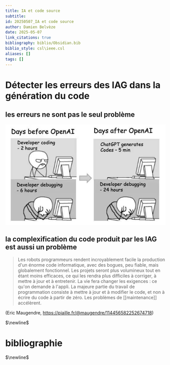 ```yaml
---
title: IA et code source
subtitle:
id: 20250507_IA et code source
author: Damien Belvèze
date: 2025-05-07
link_citations: true
bibliography: biblio/Obsidian.bib
biblio_style: csl\ieee.csl
aliases: []
tags: []
---
```

# Détecter les erreurs des IAG dans la génération du code

## les erreurs ne sont pas le seul problème


![](images/debugging_chatGPT.jpg)

## la complexification du code produit par les IAG est aussi un problème

> Les robots programmeurs rendent incroyablement facile la production d'un énorme code informatique, avec des bogues, peu fiable, mais globalement fonctionnel.  Les projets seront plus volumineux tout en étant moins efficaces, ce qui les rendra plus difficiles à corriger, à mettre à jour et à entretenir.
> La vie fera changer les exigences : ce qu'on demande à l'appli. La majeure partie du travail de programmation consiste à mettre à jour et à modifier le code, et non à écrire du code à partir de zéro. Les problèmes de [[maintenance]] accélèrent.

(Eric Maugendre, https://piaille.fr/@maugendre/114456582252674718)




$\newline$
# bibliographie
$\newline$






